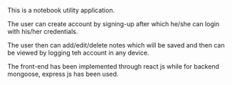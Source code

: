 This is a notebook utility application.

The user can create account by signing-up after which he/she can login with his/her credentials.

The user then can add/edit/delete notes which will be saved and then can be viewed by logging teh account in any device.

The front-end has been implemented through react js while for backend mongoose, express js has been used.